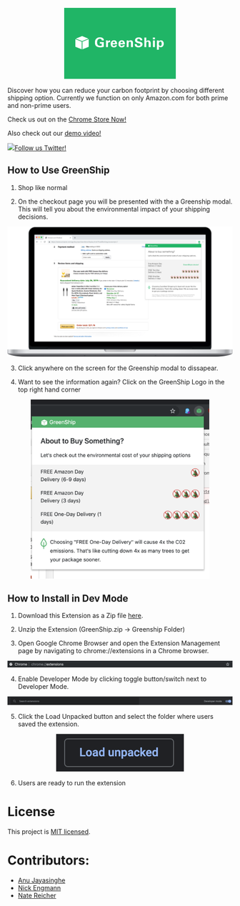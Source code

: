
<p align="center">
  <img src="./imgs/Chrome_Store-small_title.png" width="250px"/>
</p>

Discover how you can reduce your carbon footprint by choosing different shipping option. Currently we function on only Amazon.com for both prime and non-prime users.



Check us out on the [Chrome Store Now!](https://chrome.google.com/webstore/detail/greenship/njeakmnnedingkbbihcmbaaopflnhadj)

Also check out our [demo video!](https://youtu.be/JYcEX5uEMWc)

<a href="https://twitter.com/getgreenship"><img src="https://raw.githubusercontent.com/abraham/twitteroauth-demo/master/images/twitter-logo-blue.png" width="25px"/>Follow us Twitter!</a>

## How to Use GreenShip

1. Shop like normal

2. On the checkout page you will be presented with the a Greenship modal. This will tell you about the environmental impact of your shipping decisions.

<p align="center">
  <img src="./imgs/Hero_Image-in_context.png" width="600px"/>
</p>

3. Click anywhere on the screen for the Greenship modal to dissapear.

4. Want to see the information again? Click on the GreenShip Logo in the top right hand corner

<p align="center">
  <img src="https://raw.githubusercontent.com/NickEngmann/GreenShip/master/imgs/greenship.png" width="400px"/>
</p>

## How to Install in Dev Mode

1. Download this Extension as a Zip file [here](https://github.com/NickEngmann/GreenShip/archive/master.zip).

2. Unzip the Extension (GreenShip.zip -> Greenship Folder)

3. Open Google Chrome Browser and open the Extension Management page by navigating to chrome://extensions in a Chrome browser.

![](https://raw.githubusercontent.com/NickEngmann/GreenShip/master/imgs/chrome.png)

4. Enable Developer Mode by clicking toggle button/switch next to Developer Mode.  

![](https://raw.githubusercontent.com/NickEngmann/GreenShip/master/imgs/devmode.png)

5. Click the Load Unpacked button and select the folder where users saved the extension.

<p align="center">
  <img src="https://raw.githubusercontent.com/NickEngmann/GreenShip/master/imgs/loadunpacked.png"/>
</p>

6. Users are ready to run the extension


# License

This project is [MIT licensed](./LICENSE.md).

# Contributors:

- [Anu Jayasinghe](https://anujaya.com)
- [Nick Engmann](https://nickengmann.com)
- [Nate Reicher](https://www.linkedin.com/in/nate-reicher-81713116a/)
